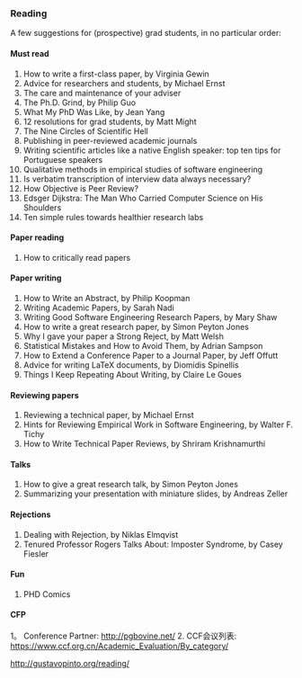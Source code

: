 ### Reading

A few suggestions for (prospective) grad students, in no particular order:

#### Must read

1. How to write a first-class paper, by Virginia Gewin
2. Advice for researchers and students, by Michael Ernst
3. The care and maintenance of your adviser
4. The Ph.D. Grind, by Philip Guo
5. What My PhD Was Like, by Jean Yang
6. 12 resolutions for grad students, by Matt Might
7. The Nine Circles of Scientific Hell
8. Publishing in peer-reviewed academic journals
9. Writing scientific articles like a native English speaker: top ten tips for Portuguese speakers
10. Qualitative methods in empirical studies of software engineering
11. Is verbatim transcription of interview data always necessary?
12. How Objective is Peer Review?
13. Edsger Dijkstra: The Man Who Carried Computer Science on His Shoulders
14. Ten simple rules towards healthier research labs

#### Paper reading
1. How to critically read papers

#### Paper writing
1. How to Write an Abstract, by Philip Koopman
2. Writing Academic Papers, by Sarah Nadi
3. Writing Good Software Engineering Research Papers, by Mary Shaw
4. How to write a great research paper, by Simon Peyton Jones
8. Why I gave your paper a Strong Reject, by Matt Welsh
5. Statistical Mistakes and How to Avoid Them, by Adrian Sampson
6. How to Extend a Conference Paper to a Journal Paper, by Jeff Offutt
7. Advice for writing LaTeX documents, by Diomidis Spinellis
8. Things I Keep Repeating About Writing, by Claire Le Goues

#### Reviewing papers
1. Reviewing a technical paper, by Michael Ernst
1. Hints for Reviewing Empirical Work in Software Engineering, by Walter F. Tichy
1. How to Write Technical Paper Reviews, by Shriram Krishnamurthi

#### Talks
1. How to give a great research talk, by Simon Peyton Jones
2. Summarizing your presentation with miniature slides, by Andreas Zeller

#### Rejections
1. Dealing with Rejection, by Niklas Elmqvist
2. Tenured Professor Rogers Talks About: Imposter Syndrome, by Casey Fiesler

#### Fun
1. PHD Comics

#### CFP
1。 Conference Partner: http://pgbovine.net/
2. CCF会议列表: https://www.ccf.org.cn/Academic_Evaluation/By_category/

http://gustavopinto.org/reading/



